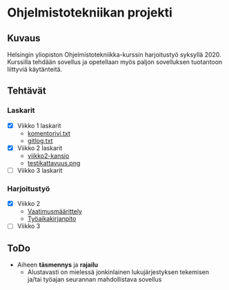 # Ohjelmistotekniikan projekti

## Kuvaus
Helsingin yliopiston Ohjelmistotekniikka-kurssin harjoitustyö syksyllä 2020. Kurssilla tehdään sovellus ja opetellaan myös paljon sovelluksen tuotantoon liittyviä käytänteitä.

## Tehtävät

### Laskarit
- [x] Viikko 1 laskarit
    * [komentorivi.txt](https://github.com/makitzei/ot-harjoitustyo2020/blob/master/laskarit/viikko1/komentorivi.txt)
    * [gitlog.txt](https://github.com/makitzei/ot-harjoitustyo2020/blob/master/laskarit/viikko1/gitlog.txt)
- [x] Viikko 2 laskarit
    * [viikko2-kansio](https://github.com/makitzei/ot-harjoitustyo2020/tree/master/laskarit/viikko2)
    * [testikattavuus.png](https://github.com/makitzei/ot-harjoitustyo2020/blob/master/laskarit/viikko2/testikattavuus_screenshot.png)
- [ ] Viikko 3 laskarit

### Harjoitustyö
- [x] Viikko 2
    * [Vaatimusmäärittely](https://github.com/makitzei/ot-harjoitustyo2020/blob/master/LukujarjestysSovellus/dokumentaatio/vaatimusmaarittely.md)
    * [Työaikakirjanpito](https://github.com/makitzei/ot-harjoitustyo2020/blob/master/LukujarjestysSovellus/dokumentaatio/tuntikirjanpito.md)
- [ ] Viikko 3

## ToDo
* Aiheen __täsmennys__ ja __rajailu__
    * Alustavasti on mielessä jonkinlainen lukujärjestyksen tekemisen ja/tai työajan seurannan mahdollistava sovellus
